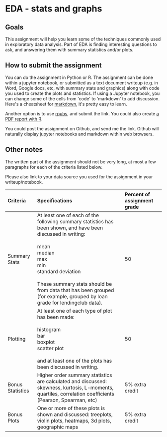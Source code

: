 # EDA - stats and graphs

## Goals
This assignment will help you learn some of the techniques commonly used in exploratory data analysis.
Part of EDA is finding interesting questions to ask, and answering them with summary statistics and/or plots.

## How to submit the assignment
You can do the assignment in Python or R.  The assignment can be done within a jupyter notebook, or submitted as a text document writeup (e.g. in Word, Google docs, etc, with summary stats and graphics) along with code you used to create the plots and statistics.  If using a Jupyter notebook, you can change some of the cells from 'code' to 'markdown' to add discussion.  Here's a cheatsheet for [markdown](https://github.com/adam-p/markdown-here/wiki/Markdown-Cheatsheet), it's pretty easy to learn.

Another option is to use [rpubs](http://rpubs.com/), and submit the link.  You could also create [a PDF report with R](https://medium.com/@sorenlind/create-pdf-reports-using-r-r-markdown-latex-and-knitr-on-windows-10-952b0c48bfa9#.ymx9abvnp).  

You could post the assignment on Github, and send me the link.  Github will naturally display jupyter notebooks and markdown within web browsers.

## Other notes
The written part of the assignment should not be very long, at most a few paragraphs for each of the criteria listed below.

Please also link to your data source you used for the assignment in your writeup/notebook.

Criteria | Specifications | Percent of assignment grade
:-----|:-----|:-----
Summary Stats | At least one of each of the following summary statistics has been shown, and have been discussed in writing:<br><br>mean<br>median<br>max<br>min<br>standard deviation<br><br>These summary stats should be from data that has been grouped (for example, grouped by loan grade for lendingclub data).| 50
Plotting | At least one of each type of plot has been made:<br><br>histogram<br>bar<br>boxplot<br>scatter plot<br><br>and at least one of the plots has been discussed in writing. | 50
Bonus Statistics | Higher order summary statistics are calculated and discussed:  skewness, kurtosis, L-moments, quartiles, correlation coefficients (Pearson, Spearman, etc) | 5% extra credit
Bonus Plots | One or more of these plots is shown and discussed: treeplots, violin plots, heatmaps, 3d plots, geographic maps | 5% extra credit
